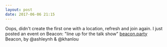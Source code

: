 ```yaml
---
layout: post
date: 2017-06-06 21:15
---
```

Oops, didn't create the first one with a location, refresh and join again. I just posted an event on Beacon: "line up for the talk show" [beacon.party](http://beacon.party/) Beacon, by @ashleynh & @khanlou
